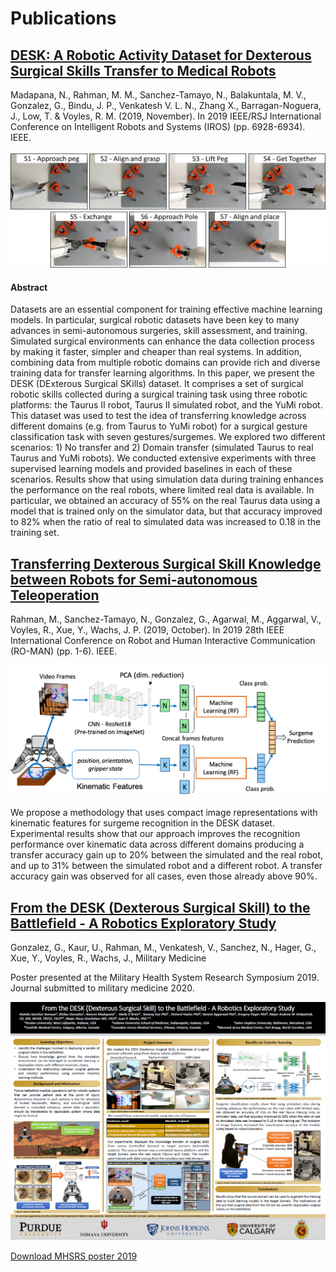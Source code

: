 # Publications

## [DESK: A Robotic Activity Dataset for Dexterous Surgical Skills Transfer to Medical Robots](https://ieeexplore.ieee.org/document/8967760)

Madapana, N., Rahman, M. M., Sanchez-Tamayo, N., Balakuntala, M. V., Gonzalez, G., Bindu, J. P., Venkatesh V. L. N., Zhang X., Barragan-Noguera, J., Low, T. & Voyles, R. M. (2019, November). In 2019 IEEE/RSJ International Conference on Intelligent Robots and Systems (IROS) (pp. 6928-6934). IEEE.


<p align="center">
  <img width="640" src="surgemes2.png">
</p>

#### Abstract

Datasets are an essential component for training effective machine learning models. In particular, surgical robotic datasets have been key to many advances in semi-autonomous surgeries, skill assessment, and training. Simulated surgical environments can enhance the data collection process by making it faster, simpler and cheaper than real systems. In addition, combining data from multiple robotic domains can provide rich and diverse training data for transfer learning algorithms. In this paper, we present the DESK (DExterous Surgical SKills) dataset. It comprises a set of surgical robotic skills collected during a surgical training task using three robotic platforms: the Taurus II robot, Taurus II simulated robot, and the YuMi robot. This dataset was used to test the idea of transferring knowledge across different domains (e.g. from Taurus to YuMi robot) for a surgical gesture classification task with seven gestures/surgemes. We explored two different scenarios: 1) No transfer and 2) Domain transfer (simulated Taurus to real Taurus and YuMi robots). We conducted extensive experiments with three supervised learning models and provided baselines in each of these scenarios. Results show that using simulation data during training enhances the performance on the real robots, where limited real data is available. In particular, we obtained an accuracy of 55% on the real Taurus data using a model that is trained only on the simulator data, but that accuracy improved to 82% when the ratio of real to simulated data was increased to 0.18 in the training set.



## [Transferring Dexterous Surgical Skill Knowledge between Robots for Semi-autonomous Teleoperation](https://ieeexplore-ieee-org.ezproxy.lib.purdue.edu/abstract/document/8956396)

Rahman, M., Sanchez-Tamayo, N., Gonzalez, G., Agarwal, M., Aggarwal, V., Voyles, R., Xue, Y., Wachs, J. P. (2019, October). In 2019 28th IEEE International Conference on Robot and Human Interactive Communication (RO-MAN) (pp. 1-6). IEEE.

<p align="center">
  <img width="640" src="surgeme_rec.png">
</p>

We propose a methodology that uses compact image representations with kinematic features for surgeme recognition in the DESK dataset. Experimental results show that our approach improves the recognition performance over kinematic data across different domains producing a transfer accuracy gain up to 20% between the simulated and the real robot, and up to 31% between the simulated robot and a different robot. A transfer accuracy gain was observed for all cases, even those already above 90%.


## [From the DESK (Dexterous Surgical Skill) to the Battlefield - A Robotics Exploratory Study]()

Gonzalez, G., Kaur, U., Rahman, M., Venkatesh, V., Sanchez, N., Hager, G., Xue, Y., Voyles, R., Wachs, J., Military Medicine

Poster presented at the Military Health System Research Symposium 2019. Journal submitted to military medicine 2020.

<p align="center">
  <img src="poster_image.PNG">
</p>

<a href="{{site.baseurl}}/MHSRS poster.pdf" download="MHSRS poster.pdf">Download MHSRS poster 2019</a>